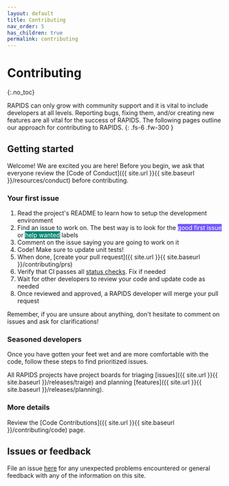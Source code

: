 ```yaml
---
layout: default
title: Contributing
nav_order: 5
has_children: true
permalink: contributing
---
```


# Contributing
{:.no_toc}

RAPIDS can only grow with community support and it is vital to include developers at all levels. Reporting bugs, fixing them, and/or creating new features are all vital for the success of RAPIDS. The following pages outline our approach for contributing to RAPIDS.
{: .fs-6 .fw-300 }

## Getting started

Welcome! We are excited you are here! Before you begin, we ask that everyone review the [Code of Conduct]({{ site.url }}{{ site.baseurl }}/resources/conduct) before contributing.

### Your first issue

1. Read the project's README to learn how to setup the development environment
2. Find an issue to work on. The best way is to look for the <span class="label" style="background: #7057ff; color: #ffffff; text-transform: none">good first issue</span> or <span class="label" style="background: #008672; color: #ffffff; text-transform: none">help wanted</span> labels
3. Comment on the issue saying you are going to work on it
4. Code! Make sure to update unit tests!
5. When done, [create your pull request]({{ site.url }}{{ site.baseurl }}/contributing/prs)
6. Verify that CI passes all [status checks](https://help.github.com/articles/about-status-checks/). Fix if needed
7. Wait for other developers to review your code and update code as needed
8. Once reviewed and approved, a RAPIDS developer will merge your pull request

Remember, if you are unsure about anything, don't hesitate to comment on issues and ask for clarifications!

### Seasoned developers

Once you have gotten your feet wet and are more comfortable with the code, follow these steps to find prioritized issues.

All RAPIDS projects have project boards for triaging [issues]({{ site.url }}{{ site.baseurl }}/releases/traige) and planning [features]({{ site.url }}{{ site.baseurl }}/releases/planning).

### More details

Review the [Code Contributions]({{ site.url }}{{ site.baseurl }}/contributing/code) page.

## Issues or feedback

File an issue [here](https://github.com/rapidsai/docs/issues/new) for any unexpected problems encountered or general feedback with any of the information on this site.